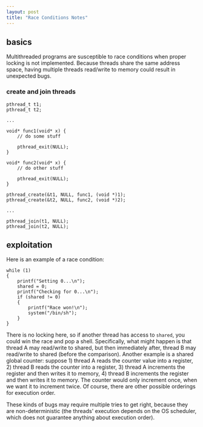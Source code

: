 ```yaml
---
layout: post
title: "Race Conditions Notes"
---
```


## basics
Multithreaded programs are susceptible to race conditions when proper locking is not implemented. Because threads share the same address space, having multiple threads read/write to memory could result in unexpected bugs.

### create and join threads
```
pthread_t t1;
pthread_t t2;

...

void* func1(void* x) {
    // do some stuff

    pthread_exit(NULL);
}

void* func2(void* x) {
    // do other stuff

    pthread_exit(NULL);
}

pthread_create(&t1, NULL, func1, (void *)1);
pthread_create(&t2, NULL, func2, (void *)2);

...

pthread_join(t1, NULL);
pthread_join(t2, NULL);
```

## exploitation
Here is an example of a race condition:
```
while (1) 
{
    printf("Setting 0...\n");
    shared = 0;
    printf("Checking for 0...\n");
    if (shared != 0) 
    {
        printf("Race won!\n");
        system("/bin/sh");
    }
}
```
There is no locking here, so if another thread has access to ```shared```, you could win the race and pop a shell. Specifically, what might happen is that thread A may read/write to shared, but then immediately after, thread B may read/write to shared (before the comparison). Another example is a shared global counter: suppose 1) thread A reads the counter value into a register, 2) thread B reads the counter into a register, 3) thread A increments the register and then writes it to memory, 4) thread B increments the register and then writes it to memory. The counter would only increment once, when we want it to increment twice. Of course, there are other possible orderings for execution order.

These kinds of bugs may require multiple tries to get right, because they are non-deterministic (the threads' execution depends on the OS scheduler, which does not guarantee anything about execution order).
